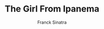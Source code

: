 ---
layout: post
title: The Girl From Ipanema
author: Franck Sinatra
language: "Français"
image:
  artist: franck-sinatra.png
---